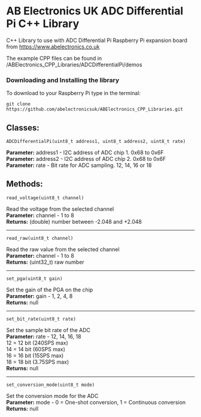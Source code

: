 AB Electronics UK ADC Differential Pi C++ Library
=====

C++ Library to use with ADC Differential Pi Raspberry Pi expansion board from https://www.abelectronics.co.uk

The example CPP files can be found in /ABElectronics_CPP_Libraries/ADCDifferentialPi/demos  

### Downloading and Installing the library

To download to your Raspberry Pi type in the terminal: 

```
git clone https://github.com/abelectronicsuk/ABElectronics_CPP_Libraries.git
```

Classes:
----------
```
ADCDifferentialPi(uint8_t address1, uint8_t address2, uint8_t rate)
```
**Parameter:** address1 - I2C address of ADC chip 1. 0x68 to 0x6F  
**Parameter:** address2 - I2C address of ADC chip 2. 0x68 to 0x6F  
**Parameter:** rate - Bit rate for ADC sampling.  12, 14, 16 or 18 

Methods:
----------
```
read_voltage(uint8_t channel) 
```
Read the voltage from the selected channel  
**Parameter:** channel - 1 to 8  
**Returns:** (double) number between -2.048 and +2.048
___
```
read_raw(uint8_t channel) 
```
Read the raw value from the selected channel  
**Parameter:** channel - 1 to 8  
**Returns:** (uint32_t) raw number
___
```
set_pga(uint8_t gain)
```
Set the gain of the PGA on the chip  
**Parameter:** gain -  1, 2, 4, 8  
**Returns:** null
___
```
set_bit_rate(uint8_t rate)
```
Set the sample bit rate of the ADC  
**Parameter:** rate -  12, 14, 16, 18  
12 = 12 bit (240SPS max)  
14 = 14 bit (60SPS max)  
16 = 16 bit (15SPS max)  
18 = 18 bit (3.75SPS max)  
**Returns:** null  

___
```
set_conversion_mode(uint8_t mode)
```
Set the conversion mode for the ADC  
**Parameter:** mode -  0 = One-shot conversion, 1 = Continuous conversion  
**Returns:** null